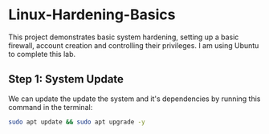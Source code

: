 # Linux-Hardening-Basics

This project demonstrates basic system hardening, setting up a basic firewall, account creation and controlling their privileges. I am using Ubuntu to complete this lab.

<h2>Step 1: System Update</h2>
We can update the update the system and it's dependencies by running this command in the terminal:

```bash
sudo apt update && sudo apt upgrade -y
```
